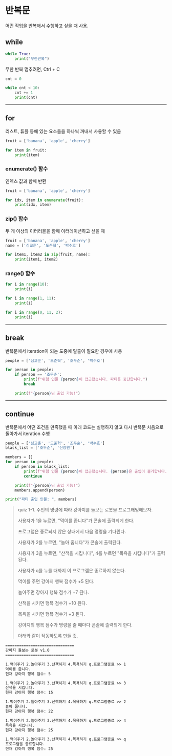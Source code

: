 # 반복문

어떤 작업을 반복해서 수행하고 싶을 때 사용.

## while

```python
while True:
    print("무한반복")
```

무한 반복 멈추려면, Ctrl + C

```python
cnt = 0

while cnt < 10:
    cnt += 1
    print(cnt)
```

---

## for

리스트, 튜플 등에 있는 요소들을 하나씩 꺼내서 사용할 수 있음

```python
fruit = ['banana', 'apple', 'cherry']

for item in fruit:
    print(item)
```

### enumerate() 함수

인덱스 값과 함께 반환

```python
fruit = ['banana', 'apple', 'cherry']

for idx, item in enumerate(fruit):
    print(idx, item)
```

### zip() 함수

두 개 이상의 이터러블을 함께 이터레이션하고 싶을 때

```python
fruit = ['banana', 'apple', 'cherry']
name = ['심교훈', '도준혁', '박수호']

for item1, item2 in zip(fruit, name):
    print(item1, item2)
```

### range() 함수

```python
for i in range(10):
    print(i)

for i in range(1, 11):
    print(i)

for i in range(0, 11, 2):
    print(i)
```

---

## break

반복문에서 iteration이 되는 도중에 탈출이 필요한 경우에 사용

```python
people = ['심교훈', '도준혁', '조두순', '박수호']

for person in people:
    if person == '조두순':
        print(f"위험 인물 {person}이 접근했습니다. 파티를 중단합니다.") 
        break    

    print(f"{person}님 출입 가능!")
```

---

## continue

반복문에서 어떤 조건을 만족했을 때 아래 코드는 실행하지 않고 다시 반복문 처음으로 돌아가서 iteration 수행

```python
people = ['심교훈', '도준혁', '조두순', '박수호']
black_list = ['조두순', '신창원']

members = []
for person in people:
    if person in black_list:
        print(f"위험 인물 {person}이 접근했습니다. {person}은 출입이 불가합니다.") 
        continue

    print(f"{person}님 출입 가능!")
    members.append(person)

print("파티 출입 인물: ", members)
```

> quiz 1-1. 주인의 명령에 따라 강아지를 돌보는 로봇을 프로그래밍해보자.
>
> 사용자가 1을 누르면, "먹이를 줍니다"가 콘솔에 출력되게 한다.
>
> 프로그램은 종료되지 않은 상태에서 다음 명령을 기다린다.
>
> 사용자가 2를 누르면, "놀아 줍니다"가 콘솔에 출력된다.
>
> 사용자가 3을 누르면, "산책을 시킵니다", 4를 누르면 "목욕을 시킵니다"가 출력된다.
>
> 사용자가 q를 누를 때까지 이 프로그램은 종료하지 않는다.
>
> 먹이를 주면 강아지 행복 점수가 +5 된다.
>
> 놀아주면 강아지 행복 점수가 +7 된다.
>
> 산책을 시키면 행복 점수가 +10 된다.
>
> 목욕을 시키면 행복 점수가 +3 된다.
>
> 강아지의 행복 점수가 명령을 줄 때마다 콘솔에 출력되게 한다.
>
> 아래와 같이 작동하도록 만들 것.

```txt
==============================
강아지 돌보는 로봇 v1.0
==============================

1.먹이주기 2.놀아주기 3.산책하기 4.목욕하기 q.프로그램종료 >> 1
먹이를 줍니다.
현재 강아지 행복 점수: 5

1.먹이주기 2.놀아주기 3.산책하기 4.목욕하기 q.프로그램종료 >> 3
산책을 시킵니다.
현재 강아지 행복 점수: 15

1.먹이주기 2.놀아주기 3.산책하기 4.목욕하기 q.프로그램종료 >> 2
놀아 줍니다.
현재 강아지 행복 점수: 22

1.먹이주기 2.놀아주기 3.산책하기 4.목욕하기 q.프로그램종료 >> 4
목욕을 시킵니다.
현재 강아지 행복 점수: 25

1.먹이주기 2.놀아주기 3.산책하기 4.목욕하기 q.프로그램종료 >> q
프로그램을 종료합니다.
현재 강아지 행복 점수: 25
```
